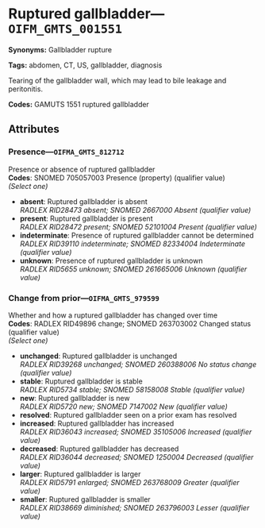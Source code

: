 # Ruptured gallbladder—`OIFM_GMTS_001551`

**Synonyms:** Gallbladder rupture

**Tags:** abdomen, CT, US, gallbladder, diagnosis

Tearing of the gallbladder wall, which may lead to bile leakage and peritonitis.

**Codes:** GAMUTS 1551 ruptured gallbladder

## Attributes

### Presence—`OIFMA_GMTS_812712`

Presence or absence of ruptured gallbladder  
**Codes**: SNOMED 705057003 Presence (property) (qualifier value)  
*(Select one)*

- **absent**: Ruptured gallbladder is absent  
_RADLEX RID28473 absent; SNOMED 2667000 Absent (qualifier value)_
- **present**: Ruptured gallbladder is present  
_RADLEX RID28472 present; SNOMED 52101004 Present (qualifier value)_
- **indeterminate**: Presence of ruptured gallbladder cannot be determined  
_RADLEX RID39110 indeterminate; SNOMED 82334004 Indeterminate (qualifier value)_
- **unknown**: Presence of ruptured gallbladder is unknown  
_RADLEX RID5655 unknown; SNOMED 261665006 Unknown (qualifier value)_

### Change from prior—`OIFMA_GMTS_979599`

Whether and how a ruptured gallbladder has changed over time  
**Codes**: RADLEX RID49896 change; SNOMED 263703002 Changed status (qualifier value)  
*(Select one)*

- **unchanged**: Ruptured gallbladder is unchanged  
_RADLEX RID39268 unchanged; SNOMED 260388006 No status change (qualifier value)_
- **stable**: Ruptured gallbladder is stable  
_RADLEX RID5734 stable; SNOMED 58158008 Stable (qualifier value)_
- **new**: Ruptured gallbladder is new  
_RADLEX RID5720 new; SNOMED 7147002 New (qualifier value)_
- **resolved**: Ruptured gallbladder seen on a prior exam has resolved  
- **increased**: Ruptured gallbladder has increased  
_RADLEX RID36043 increased; SNOMED 35105006 Increased (qualifier value)_
- **decreased**: Ruptured gallbladder has decreased  
_RADLEX RID36044 decreased; SNOMED 1250004 Decreased (qualifier value)_
- **larger**: Ruptured gallbladder is larger  
_RADLEX RID5791 enlarged; SNOMED 263768009 Greater (qualifier value)_
- **smaller**: Ruptured gallbladder is smaller  
_RADLEX RID38669 diminished; SNOMED 263796003 Lesser (qualifier value)_